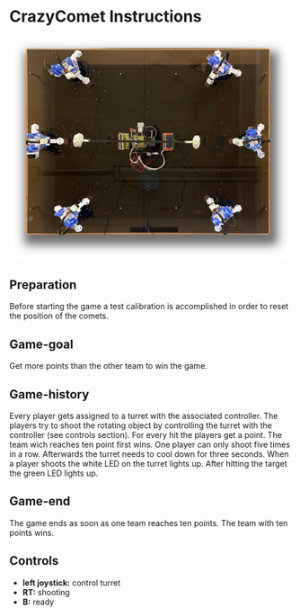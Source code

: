 # CrazyComet Instructions

![CrazyComet Game](assets/game_top_view.png)
## Preparation

Before starting the game a test calibration is accomplished in order to reset the position of the comets.

## Game-goal

Get more points than the other team to win the game.

## Game-history

Every player gets assigned to a turret with the associated controller. The players try to shoot the rotating object by controlling the turret with the controller (see controls section). For every hit the players get a point. The team wich reaches ten point first wins. One player can only shoot five times in a row. Afterwards the turret needs to cool down for three seconds. When a player shoots the white LED on the turret lights up. After hitting the target the green LED lights up.

## Game-end

The game ends as soon as one team reaches ten points. The team with ten points wins.

## Controls

- **left joystick:** control turret
- **RT:** shooting
- **B:** ready


